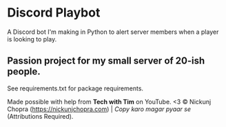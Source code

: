 # Discord Playbot

A Discord bot I'm making in Python to alert server members when a player is looking to play.

Passion project for my small server of 20-ish people.
----
See requirements.txt for package requirements.

Made possible with help from __Tech with Tim__ on YouTube. <3
© Nickunj Chopra (https://nickunjchopra.com) | *Copy karo magar pyaar se* (Attributions Required).